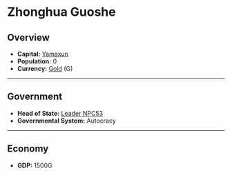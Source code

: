 # Zhonghua Guoshe

## Overview

- **Capital:** [Yamaxun](Yamaxun)
- **Population:** 0
- **Currency:** [Gold](Gold) (G)

---

## Government

- **Head of State:** [Leader NPC53](NPC53)
- **Governmental System:** Autocracy

---

## Economy

- **GDP:** <!-- GDP -->1500G